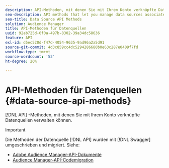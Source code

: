 ```yaml
---
description: API-Methoden, mit denen Sie mit Ihrem Konto verknüpfte Datenquellen verwalten können.
seo-description: API methods that let you manage data sources associated with your account.
seo-title: Data Source API Methods
solution: Audience Manager
title: API-Methoden für Datenquellen
uuid: 92ab725d-6f0a-497b-8302-39a34dc58636
feature: API
exl-id: d5ec520d-f47d-4054-9635-9ad96a2a5d91
source-git-commit: 4d3c859cc4dc5294286680b0e63c287e0409f7fd
workflow-type: tm+mt
source-wordcount: '53'
ht-degree: 26%

---
```


# API-Methoden für Datenquellen {#data-source-api-methods}

[!DNL API] -Methoden, mit denen Sie mit Ihrem Konto verknüpfte Datenquellen verwalten können.

<!-- c_rest_data_sources.xml -->

>[!IMPORTANT]
>
>Die Methoden der Datenquelle [!DNL API] wurden mit [!DNL Swagger] umgeschrieben und migriert. Siehe:
>
>* [Adobe Audience Manager-API-Dokumente](https://bank.demdex.com/portal/swagger/index.html)
>* [Audience Manager-API-Codemigration](../../api/api-swagger-migration.md)
>
